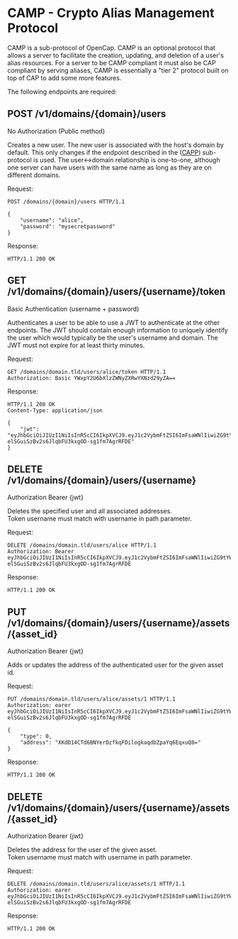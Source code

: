 # CAMP - Crypto Alias Management Protocol

CAMP is a sub-protocol of OpenCap. CAMP is an optional protocol that allows a server to facilitate the creation, updating, and deletion of a user's alias resources. For a server to be CAMP compliant it must also be CAP compliant by serving aliases, CAMP is essentially a "tier 2" protocol built on top of CAP to add some more features.

The following endpoints are required:

## POST /v1/domains/{domain}/users

No Authorization (Public method)

Creates a new user. The new user is associated with the host's domain by default. This only changes if the endpoint described in the ([CAPP](/CAPP.md)) sub-protocol is used. The user<->domain relationship is one-to-one, although one server can have users with the same name as long as they are on different domains.

Request:
```
POST /domains/{domain}/users HTTP/1.1

{
    "username": "alice",
    "password": "mysecretpassword"
}
```

Response:
```
HTTP/1.1 200 OK

```


## GET /v1/domains/{domain}/users/{username}/token

Basic Authentication (username + password)

Authenticates a user to be able to use a JWT to authenticate at the other endpoints. The JWT should contain enough information to uniquely identify the user which would typically be the user's username and domain. The JWT must not expire for at least thirty minutes.

Request:
```
GET /domains/domain.tld/users/alice/token HTTP/1.1
Authorization: Basic YWxpY2U6bXlzZWNyZXRwYXNzd29yZA==

```

Response:
```
HTTP/1.1 200 OK
Content-Type: application/json

{
    "jwt": "eyJhbGciOiJIUzI1NiIsInR5cCI6IkpXVCJ9.eyJ1c2VybmFtZSI6ImFsaWNlIiwiZG9tYWluIjoiZG9tYWluLnRsZCIsImlhdCI6MTUxNjIzOTAyMn0.Kxy-elSGuiSzBv2s6JlqbFU3kxgOD-sg1fm7AgrRFDE"
}
```

## DELETE /v1/domains/{domain}/users/{username}

Authorization Bearer {jwt}

Deletes the specified user and all associated addresses.  
Token username must match with username in path parameter.

Request:
```
DELETE /domains/domain.tld/users/alice HTTP/1.1
Authorization: Bearer eyJhbGciOiJIUzI1NiIsInR5cCI6IkpXVCJ9.eyJ1c2VybmFtZSI6ImFsaWNlIiwiZG9tYWluIjoiZG9tYWluLnRsZCIsImlhdCI6MTUxNjIzOTAyMn0.Kxy-elSGuiSzBv2s6JlqbFU3kxgOD-sg1fm7AgrRFDE

```

Response:
```
HTTP/1.1 200 OK

```

## PUT /v1/domains/{domain}/users/{username}/assets/{asset_id}

Authorization Bearer {jwt}

Adds or updates the address of the authenticated user for the given asset id.  

Request:
```
PUT /domains/domain.tld/users/alice/assets/1 HTTP/1.1
Authorization: earer eyJhbGciOiJIUzI1NiIsInR5cCI6IkpXVCJ9.eyJ1c2VybmFtZSI6ImFsaWNlIiwiZG9tYWluIjoiZG9tYWluLnRsZCIsImlhdCI6MTUxNjIzOTAyMn0.Kxy-elSGuiSzBv2s6JlqbFU3kxgOD-sg1fm7AgrRFDE

{
    "type": 0,
    "address": "XKdD14CTd6BNYerDzfkqFDilogkaqdbZpaYq6EqxuQ8="
}
```

Response:
```
HTTP/1.1 200 OK

```

## DELETE /v1/domains/{domain}/users/{username}/assets/{asset_id}

Authorization Bearer {jwt}

Deletes the address for the user of the given asset.  
Token username must match with username in path parameter.

Request:
```
DELETE /domains/domain.tld/users/alice/assets/1 HTTP/1.1
Authorization: earer eyJhbGciOiJIUzI1NiIsInR5cCI6IkpXVCJ9.eyJ1c2VybmFtZSI6ImFsaWNlIiwiZG9tYWluIjoiZG9tYWluLnRsZCIsImlhdCI6MTUxNjIzOTAyMn0.Kxy-elSGuiSzBv2s6JlqbFU3kxgOD-sg1fm7AgrRFDE

```

Response:
```
HTTP/1.1 200 OK

```